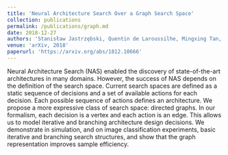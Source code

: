 ```yaml
---
title: 'Neural Architecture Search Over a Graph Search Space'
collection: publications
permalink: /publications/graph.md
date: 2018-12-27
authors: 'Stanisław Jastrzębski, Quentin de Laroussilhe, Mingxing Tan, Xiao Ma, Neil Houlsby, Andrea Gesmundo'
venue: 'arXiv, 2018'
paperurl: 'https://arxiv.org/abs/1812.10666'
---
```


Neural Architecture Search (NAS) enabled the discovery of state-of-the-art architectures in many domains. However, the success of NAS depends on the definition of the search space. Current search spaces are defined as a static sequence of decisions and a set of available actions for each decision. Each possible sequence of actions defines an architecture. We propose a more expressive class of search space: directed graphs. In our formalism, each decision is a vertex and each action is an edge. This allows us to model iterative and branching architecture design decisions. We demonstrate in simulation, and on image classification experiments, basic iterative and branching search structures, and show that the graph representation improves sample efficiency.

